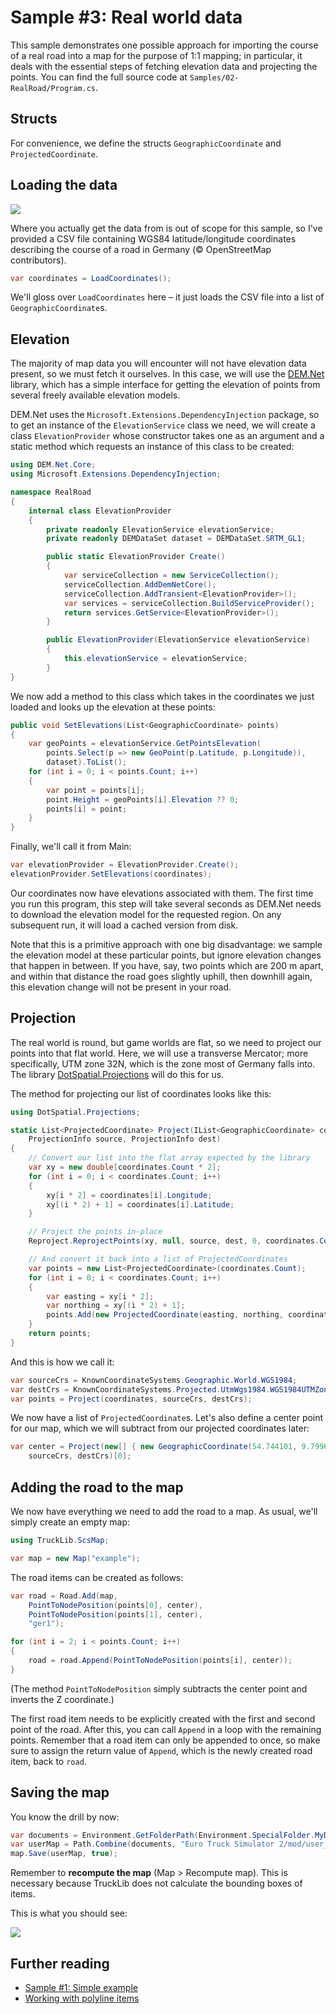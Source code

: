 # Sample #3: Real world data

This sample demonstrates one possible approach for importing the course of a real road into a map for the purpose
of 1:1 mapping; in particular, it deals with the essential steps of fetching elevation data and projecting the points.
You can find the full source code at `Samples/02-RealRoad/Program.cs`.

## Structs
For convenience, we define the structs `GeographicCoordinate` and `ProjectedCoordinate`.

## Loading the data
![](../../images/02-data.png)

Where you actually get the data from is out of scope for this sample, so I've provided a CSV file containing
WGS84 latitude/longitude coordinates describing the course of a road in Germany (© OpenStreetMap contributors).

```cs
var coordinates = LoadCoordinates();
```

We'll gloss over `LoadCoordinates` here &ndash; it just loads the CSV file into a list of `GeographicCoordinate`s.

## Elevation
The majority of map data you will encounter will not have elevation data present, so we must fetch it ourselves. In this case,
we will use the [DEM.Net](https://github.com/dem-net/DEM.Net) library, which has a simple interface for getting the elevation of
points from several freely available elevation models.

DEM.Net uses the `Microsoft.Extensions.DependencyInjection` package, so to get an instance of the `ElevationService` class we need,
we will create a class `ElevationProvider` whose constructor takes one as an argument and a static method which requests an instance
of this class to be created:

```cs
using DEM.Net.Core;
using Microsoft.Extensions.DependencyInjection;

namespace RealRoad
{
    internal class ElevationProvider
    {
        private readonly ElevationService elevationService;
        private readonly DEMDataSet dataset = DEMDataSet.SRTM_GL1;

        public static ElevationProvider Create()
        {
            var serviceCollection = new ServiceCollection();
            serviceCollection.AddDemNetCore();
            serviceCollection.AddTransient<ElevationProvider>();
            var services = serviceCollection.BuildServiceProvider();
            return services.GetService<ElevationProvider>();
        }

        public ElevationProvider(ElevationService elevationService)
        {
            this.elevationService = elevationService;
        }
}
```

We now add a method to this class which takes in the coordinates we just loaded and looks up the elevation at these points:

```cs
public void SetElevations(List<GeographicCoordinate> points)
{
    var geoPoints = elevationService.GetPointsElevation(
        points.Select(p => new GeoPoint(p.Latitude, p.Longitude)), 
        dataset).ToList();
    for (int i = 0; i < points.Count; i++)
    {
        var point = points[i];
        point.Height = geoPoints[i].Elevation ?? 0;
        points[i] = point;
    }
}
```

Finally, we'll call it from Main:

```cs
var elevationProvider = ElevationProvider.Create();
elevationProvider.SetElevations(coordinates);
```

Our coordinates now have elevations associated with them. The first time you run this program, this step will take several seconds
as DEM.Net needs to download the elevation model for the requested region. On any subsequent run, it will load a cached version from disk.

Note that this is a primitive approach with one big disadvantage: we sample the elevation model at these particular points, but ignore elevation
changes that happen in between. If you have, say, two points which are 200 m apart, and within that distance the road goes slightly uphill,
then downhill again, this elevation change will not be present in your road.

## Projection
The real world is round, but game worlds are flat, so we need to project our points into that flat world. Here, we will use a transverse Mercator;
more specifically, UTM zone 32N, which is the zone most of Germany falls into. The library
[DotSpatial.Projections](https://www.nuget.org/packages/DotSpatial.Projections) will do this for us.

The method for projecting our list of coordinates looks like this:

```cs
using DotSpatial.Projections;

static List<ProjectedCoordinate> Project(IList<GeographicCoordinate> coordinates, 
    ProjectionInfo source, ProjectionInfo dest)
{
    // Convert our list into the flat array expected by the library
    var xy = new double[coordinates.Count * 2];
    for (int i = 0; i < coordinates.Count; i++)
    {
        xy[i * 2] = coordinates[i].Longitude;
        xy[(i * 2) + 1] = coordinates[i].Latitude;
    }

    // Project the points in-place
    Reproject.ReprojectPoints(xy, null, source, dest, 0, coordinates.Count);

    // And convert it back into a list of ProjectedCoordinates
    var points = new List<ProjectedCoordinate>(coordinates.Count);
    for (int i = 0; i < coordinates.Count; i++)
    {
        var easting = xy[i * 2];
        var northing = xy[(i * 2) + 1];
        points.Add(new ProjectedCoordinate(easting, northing, coordinates[i].Height));
    }
    return points;
}
```

And this is how we call it:

```cs
var sourceCrs = KnownCoordinateSystems.Geographic.World.WGS1984;
var destCrs = KnownCoordinateSystems.Projected.UtmWgs1984.WGS1984UTMZone32N;
var points = Project(coordinates, sourceCrs, destCrs);
```

We now have a list of `ProjectedCoordinate`s. Let's also define a center point for our map, which we will subtract
from our projected coordinates later:

```cs
var center = Project(new[] { new GeographicCoordinate(54.744101, 9.799639) },
    sourceCrs, destCrs)[0];
```

## Adding the road to the map
We now have everything we need to add the road to a map. As usual, we'll simply create an empty map:

```cs
using TruckLib.ScsMap;

var map = new Map("example");
```

The road items can be created as follows:

```cs
var road = Road.Add(map,
    PointToNodePosition(points[0], center),
    PointToNodePosition(points[1], center),
    "ger1");

for (int i = 2; i < points.Count; i++)
{
    road = road.Append(PointToNodePosition(points[i], center));
}
```

(The method `PointToNodePosition` simply subtracts the center point and inverts the Z coordinate.)

The first road item needs to be explicitly created with the first and second point of the road. After this,
you can call `Append` in a loop with the remaining points. Remember that a road item can only be appended to once, so
make sure to assign the return value of `Append`, which is the newly created road item, back to `road`.

## Saving the map
You know the drill by now:

```cs
var documents = Environment.GetFolderPath(Environment.SpecialFolder.MyDocuments);
var userMap = Path.Combine(documents, "Euro Truck Simulator 2/mod/user_map/map/");
map.Save(userMap, true);
```

Remember to **recompute the map** (Map > Recompute map). This is necessary because TruckLib
does not calculate the bounding boxes of items.

This is what you should see:

![](../../images/02-final.png)

## Further reading
* [Sample #1: Simple example](~/docs/Samples/00-simple.md)
* [Working with polyline items](/TruckLib.ScsMap/polyline-items.md)
